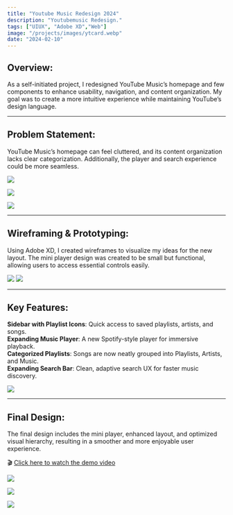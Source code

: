 ```yaml
---
title: "Youtube Music Redesign 2024"
description: "Youtubemusic Redesign."
tags: ["UIUX", "Adobe XD","Web"]
image: "/projects/images/ytcard.webp"
date: "2024-02-10"
---
```



## Overview:

As a self-initiated project, I redesigned YouTube Music’s homepage and few components to enhance usability, navigation, and content organization. My goal was to create a more intuitive experience while maintaining YouTube’s design language.

---

## Problem Statement:

YouTube Music’s homepage can feel cluttered, and its content organization lacks clear categorization. Additionally, the player and search experience could be more seamless.

![](/projects/images/ytmusicredesign/yt1.webp)

![](/projects/images/ytmusicredesign/yt2.webp)

![](/projects/images/ytmusicredesign/yt3.webp)

---

## Wireframing & Prototyping:

Using Adobe XD, I created wireframes to visualize my ideas for the new layout. The mini player design was created to be small but functional, allowing users to access essential controls easily.

![](/projects/images/ytmusicredesign/wireframe1.webp)
![](/projects/images/ytmusicredesign/wireframe2.webp)

---

## Key Features:

**Sidebar with Playlist Icons**: Quick access to saved playlists, artists, and songs.\
**Expanding Music Player**: A new Spotify-style player for immersive playback.\
**Categorized Playlists**: Songs are now neatly grouped into Playlists, Artists, and Music.\
**Expanding Search Bar**: Clean, adaptive search UX for faster music discovery.

![](/projects/images/ytmusicredesign/ss4.webp)

---

## Final Design:

The final design includes the mini player, enhanced layout, and optimized visual hierarchy, resulting in a smoother and more enjoyable user experience.

🎬 [Click here to watch the demo video](./projects/images/ytmusicredesign/ytmusic.mp4)



![](/projects/images/ytmusicredesign/ss1.webp)

![](/projects/images/ytmusicredesign/ss2.webp)

![](/projects/images/ytmusicredesign/ss3.webp)

